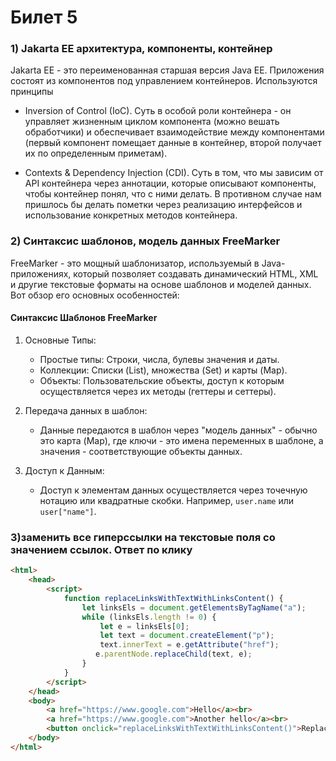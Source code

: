 # Билет 5

### 1) Jakarta EE архитектура, компоненты, контейнер
   Jakarta EE - это переименованная старшая версия Java EE. Приложения состоят из компонентов под управлением контейнеров. Используются принципы
- Inversion of Control (IoC). Суть в особой роли контейнера - он управляет жизненным циклом компонента (можно вешать обработчики) и обеспечивает взаимодействие между компонентами (первый компонент помещает данные в контейнер, второй получает их по определенным приметам).


- Contexts & Dependency Injection (CDI). Суть в том, что мы зависим от API контейнера через аннотации, которые описывают компоненты, чтобы контейнер понял, что с ними делать. В противном случае нам пришлось бы делать пометки через реализацию интерфейсов и использование конкретных методов контейнера.


### 2) Синтаксис шаблонов, модель данных FreeMarker

FreeMarker - это мощный шаблонизатор, используемый в Java-приложениях, который позволяет создавать динамический HTML, XML и другие текстовые форматы на основе шаблонов и моделей данных. Вот обзор его основных особенностей:

#### Синтаксис Шаблонов FreeMarker
1) Основные Типы:
   - Простые типы: Строки, числа, булевы значения и даты.
   - Коллекции: Списки (List), множества (Set) и карты (Map).
   - Объекты: Пользовательские объекты, доступ к которым осуществляется через их методы (геттеры и сеттеры).

2) Передача данных в шаблон:
   - Данные передаются в шаблон через "модель данных" - обычно это карта (Map), где ключи - это имена переменных в шаблоне, а значения - соответствующие объекты данных.

3) Доступ к Данным:
    - Доступ к элементам данных осуществляется через точечную нотацию или квадратные скобки. Например, `user.name` или `user["name"]`.






### 3)заменить все гиперссылки на текстовые поля со значением ссылок. Ответ по клику

```html
<html>
    <head>
        <script>
            function replaceLinksWithTextWithLinksContent() {
                let linksEls = document.getElementsByTagName("a");
                while (linksEls.length != 0) {
                    let e = linksEls[0];
                    let text = document.createElement("p");
                    text.innerText = e.getAttribute("href");
                   e.parentNode.replaceChild(text, e);
                }
            }
        </script>
    </head>
    <body>
        <a href="https://www.google.com">Hello</a><br>
        <a href="https://www.google.com">Another hello</a><br>
        <button onclick="replaceLinksWithTextWithLinksContent()">Replace links with linksText</button>
    </body>
</html>
```